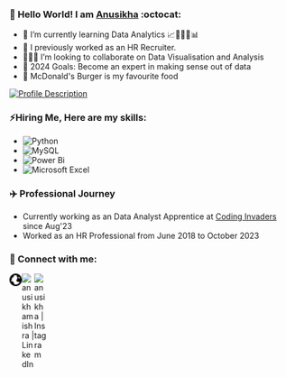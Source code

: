 ### :wave: Hello World! I am [Anusikha] :octocat:

- 🌱 I’m currently learning Data Analytics 📈👩🏻‍💻📊
- 🔭 I previously worked as an HR Recruiter.
- 🧑‍🤝‍🧑 I’m looking to collaborate on Data Visualisation and Analysis
- 🥅 2024 Goals: Become an expert in making sense out of data
- 🍔 McDonald's Burger is my favourite food


[![Profile Description](https://readme-typing-svg.herokuapp.com?color=%2336BCF7&center=true&vCenter=true&width=600&lines=Hello+World+👋,+I+am+Anusikha;+Welcome+to+My+Profile!;Always+learning+new+things+;Data+Analysis+enthusiast)](https://github.com/anusikhajha)
 
### ⚡Hiring Me, Here are my skills:
- ![Python](https://img.shields.io/badge/python-3670A0?style=for-the-badge&logo=python&logoColor=ffdd54)
- ![MySQL](https://img.shields.io/badge/mysql-%2300f.svg?style=for-the-badge&logo=mysql&logoColor=white)
- ![Power Bi](https://img.shields.io/badge/power_bi-F2C811?style=for-the-badge&logo=powerbi&logoColor=white)
- ![Microsoft Excel](https://img.shields.io/badge/Microsoft_Excel-217346?style=for-the-badge&logo=microsoft-excel&logoColor=white)
 
### :airplane: Professional Journey

- Currently working as an Data Analyst Apprentice at [Coding Invaders] since Aug'23
- Worked as an HR Professional from June 2018 to October 2023



[Anusikha]: https://anusikhajha.github.io
[Coding Invaders]: https://codinginvaders.com/
[website]: https://anusikhajha.github.io
[linkedin]: https://www.linkedin.com/in/anusikhamishra/
[instagram]: https://www.instagram.com/anusikha/


### :call_me_hand: Connect with me:

[<img align="left" alt="anusikhajha.github.io" width="22px" src="https://raw.githubusercontent.com/iconic/open-iconic/master/svg/globe.svg" />][website]
[<img align="left" alt="anusikhamishra | LinkedIn" width="22px" src="https://cdn.jsdelivr.net/npm/simple-icons@v3/icons/linkedin.svg" />][linkedin]
[<img align="left" alt="anusikha | Instagram" width="22px" src="https://cdn.jsdelivr.net/npm/simple-icons@v3/icons/instagram.svg" />][instagram]
